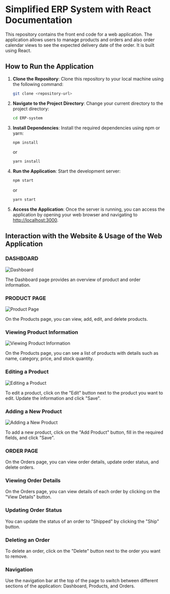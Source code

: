# Simplified ERP System with React Documentation

This repository contains the front end code for a web application. The application allows users to manage products and orders and also order calendar views to see the expected delivery date of the order. It is built using React.

## How to Run the Application

1. **Clone the Repository**: Clone this repository to your local machine using the following command:

   ```bash
   git clone <repository-url>
   ```

2. **Navigate to the Project Directory**: Change your current directory to the project directory:

   ```bash
   cd ERP-system
   ```

3. **Install Dependencies**: Install the required dependencies using npm or yarn:

   ```bash
   npm install
   ```

   or

   ```bash
   yarn install
   ```

4. **Run the Application**: Start the development server:

   ```bash
   npm start
   ```

   or

   ```bash
   yarn start
   ```

5. **Access the Application**: Once the server is running, you can access the application by opening your web browser and navigating to [http://localhost:3000](http://localhost:3000).

## Interaction with the Website & Usage of the Web Application

### DASHBOARD

![Dashboard](assets/dashboard.png)

The Dashboard page provides an overview of product and order information.

### PRODUCT PAGE

![Product Page](assets/product-page.png)

On the Products page, you can view, add, edit, and delete products.

### Viewing Product Information

![Viewing Product Information](assets/product-info.png)

On the Products page, you can see a list of products with details such as name, category, price, and stock quantity.

### Editing a Product

![Editing a Product](assets/edit-product.png)

To edit a product, click on the "Edit" button next to the product you want to edit. Update the information and click "Save".

### Adding a New Product

![Adding a New Product](assets/add-product.png)

To add a new product, click on the "Add Product" button, fill in the required fields, and click "Save".

### ORDER PAGE

On the Orders page, you can view order details, update order status, and delete orders.

### Viewing Order Details

On the Orders page, you can view details of each order by clicking on the "View Details" button.

### Updating Order Status

You can update the status of an order to "Shipped" by clicking the "Ship" button.

### Deleting an Order

To delete an order, click on the "Delete" button next to the order you want to remove.

### Navigation

Use the navigation bar at the top of the page to switch between different sections of the application: Dashboard, Products, and Orders.
